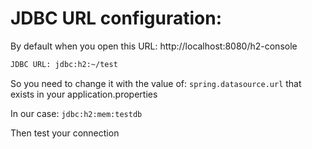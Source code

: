 # JDBC URL configuration:

   By default when you open this URL: http://localhost:8080/h2-console
   
   ```sh
   JDBC URL: jdbc:h2:~/test
   ```

   So you need to change it with the value of: `spring.datasource.url` that exists in your application.properties

   In our case: `jdbc:h2:mem:testdb`

   Then test your connection